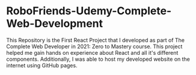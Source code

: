 # RoboFriends-Udemy-Complete-Web-Development

This Repository is the First React Project that I developed as part of The Complete Web Developer in 2021: Zero to Mastery course. This project helped me gain hands on experience about React and all it's different components. Additionally, I was able to host my developed website on the internet using GitHub pages.
